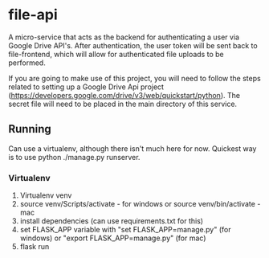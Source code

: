 # file-api

A micro-service that acts as the backend for authenticating a user via Google Drive API's. After authentication, the
user token will be sent back to file-frontend, which will allow for authenticated file uploads to be performed.

If you are going to make use of this project, you will need to follow the steps related to setting up a Google Drive Api
project (https://developers.google.com/drive/v3/web/quickstart/python). The secret file will need to be placed in the
main directory of this service.

## Running

Can use a virtualenv, although there isn't much here for now. Quickest way is to use python ./manage.py runserver.

### Virtualenv

1) Virtualenv venv
2) source venv/Scripts/activate - for windows
or source venv/bin/activate - mac
3) install dependencies (can use requirements.txt for this)
4) set FLASK_APP variable with
    "set FLASK_APP=manage.py" (for windows)
    or "export FLASK_APP=manage.py" (for mac)
5) flask run